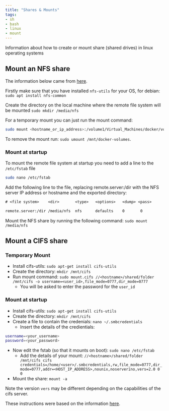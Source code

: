 ```yaml
---
title: "Shares & Mounts"
tags:
- sh
- bash
- linux
- mount
---
```


Information about how to create or mount share (shared drives) in linux operating systems
<!--more-->

## Mount an NFS share

The information below came from [here](https://linuxize.com/post/how-to-mount-and-unmount-file-systems-in-linux/#mounting-nfs).

Firstly make sure that you have installed `nfs-utils` for your OS, for debian:
`sudo apt install nfs-common`

Create the directory on the local machine where the remote file system will be mounted
`sudo mkdir /media/nfs`

For a temporary mount you can just run the mount command:
```sh
sudo mount <hostname_or_ip_address>:/volume1/Virtual_Machines/docker/volumes /mnt/docker-volumes
```

To remove the mount run: `sudo umount /mnt/docker-volumes`.

### Mount at startup

To mount the remote file system at startup you need to add a line to the `/etc/fstab` file
``` sh
sudo nano /etc/fstab
```
Add the following line to the file, replacing remote.server:/dir with the NFS server IP address or hostname and the exported directory:
``` txt
# <file system>    <dir>       <type>   <options>   <dump> <pass>

remote.server:/dir /media/nfs  nfs      defaults    0       0
```
Mount the NFS share by running the following command: `sudo mount /media/nfs`


## Mount a CIFS share

### Temporary Mount

* Install cifs-utils: `sudo apt-get install cifs-utils`
* Create the directory: `mkdir /mnt/cifs`
* Run mount command: `sudo mount.cifs //<hostname>/shared/folder /mnt/cifs -o username=<user_id>,file_mode=0777,dir_mode=0777`
  * You will be asked to enter the password for the `user_id`

### Mount at startup

* Install cifs-utils: `sudo apt-get install cifs-utils`
* Create the directory: `mkdir /mnt/cifs`
* Create a file to contain the credenials: `nano ~/.smbcredentials`
    * Insert the details of the credientials:
``` sh
username=<your_username>
password=<your_password>
```
* Now edit the fstab (so that it mounts on boot): `sudo nano /etc/fstab`
    * Add the details of your mount: `//<hostname>/shared/folder /mnt/cifs cifs credentials=/home/<user>/.smbcredentials,rw,file_mode=0777,dir_mode=0777,addr=<HOST_IP_ADDRESS>,nounix,noserverino,vers=2.0 0 0`
* Mount the share: `mount -a`

Note the version `vers` may be different depending on the capabilities of the cifs server.

These instructions were based on the information [here](https://marzorati.co/how-to-mount-cifs-share-permanently-on-ubuntu/).